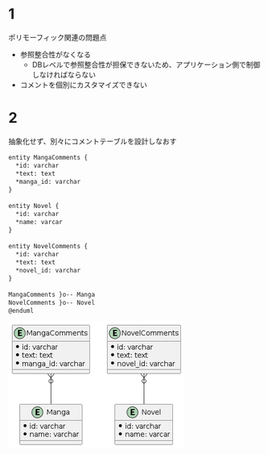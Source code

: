 # 1 

ポリモーフィック関連の問題点

- 参照整合性がなくなる
  - DBレベルで参照整合性が担保できないため、アプリケーション側で制御しなければならない
- コメントを個別にカスタマイズできない

# 2

抽象化せず、別々にコメントテーブルを設計しなおす

```
entity MangaComments {
  *id: varchar
  *text: text
  *manga_id: varchar
}

entity Novel {
  *id: varchar
  *name: varcar
}

entity NovelComments {
  *id: varchar
  *text: text
  *novel_id: varchar
}

MangaComments }o-- Manga
NovelComments }o-- Novel
@enduml
```

![UML](comments_table.png)
